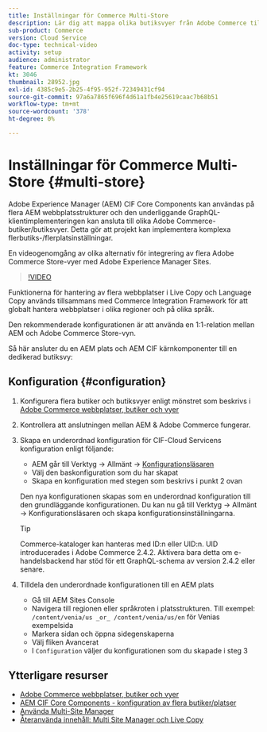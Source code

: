 ```yaml
---
title: Inställningar för Commerce Multi-Store
description: Lär dig att mappa olika butiksvyer från Adobe Commerce till Adobe Experience Manager. Detta gör att projekt kan stödja flerspråkiga och flerspråkiga användningsområden.
sub-product: Commerce
version: Cloud Service
doc-type: technical-video
activity: setup
audience: administrator
feature: Commerce Integration Framework
kt: 3046
thumbnail: 28952.jpg
exl-id: 4385c9e5-2b25-4f95-952f-72349431cf94
source-git-commit: 97a6a7865f696f4d61a1fb4e25619caac7b68b51
workflow-type: tm+mt
source-wordcount: '378'
ht-degree: 0%

---
```


# Inställningar för Commerce Multi-Store {#multi-store}

Adobe Experience Manager (AEM) CIF Core Components kan användas på flera AEM webbplatsstrukturer och den underliggande GraphQL-klientimplementeringen kan ansluta till olika Adobe Commerce-butiker/butiksvyer. Detta gör att projekt kan implementera komplexa flerbutiks-/flerplatsinställningar.

En videogenomgång av olika alternativ för integrering av flera Adobe Commerce Store-vyer med Adobe Experience Manager Sites.

>[!VIDEO](https://video.tv.adobe.com/v/28952/?quality=12)

Funktionerna för hantering av flera webbplatser i Live Copy och Language Copy används tillsammans med Commerce Integration Framework för att globalt hantera webbplatser i olika regioner och på olika språk.

Den rekommenderade konfigurationen är att använda en 1:1-relation mellan AEM och Adobe Commerce Store-vyn.

Så här ansluter du en AEM plats och AEM CIF kärnkomponenter till en dedikerad butiksvy:

## Konfiguration {#configuration}

1. Konfigurera flera butiker och butiksvyer enligt mönstret som beskrivs i [Adobe Commerce webbplatser, butiker och vyer](https://experienceleague.adobe.com/docs/commerce-admin/start/setup/websites-stores-views.html)

2. Kontrollera att anslutningen mellan AEM &amp; Adobe Commerce fungerar.

3. Skapa en underordnad konfiguration för CIF-Cloud Servicens konfiguration enligt följande:

   * AEM går till Verktyg -> Allmänt -> [Konfigurationsläsaren](/help/implementing/developing/introduction/configurations.md#using-configuration-browser)
   * Välj den baskonfiguration som du har skapat
   * Skapa en konfiguration med stegen som beskrivs i punkt 2 ovan

   Den nya konfigurationen skapas som en underordnad konfiguration till den grundläggande konfigurationen. Du kan nu gå till Verktyg -> Allmänt -> Konfigurationsläsaren och skapa konfigurationsinställningarna.

   >[!TIP]
   >
   > Commerce-kataloger kan hanteras med ID:n eller UID:n. UID introducerades i Adobe Commerce 2.4.2. Aktivera bara detta om e-handelsbackend har stöd för ett GraphQL-schema av version 2.4.2 eller senare.

4. Tilldela den underordnade konfigurationen till en AEM plats

   * Gå till AEM Sites Console
   * Navigera till regionen eller språkroten i platsstrukturen. Till exempel: `/content/venia/us _or_ /content/venia/us/en` för Venias exempelsida
   * Markera sidan och öppna sidegenskaperna
   * Välj fliken Avancerat
   * I `Configuration` väljer du konfigurationen som du skapade i steg 3

## Ytterligare resurser

* [Adobe Commerce webbplatser, butiker och vyer](https://experienceleague.adobe.com/docs/commerce-admin/start/setup/websites-stores-views.html)
* [AEM CIF Core Components - konfiguration av flera butiker/platser](https://github.com/adobe/aem-core-cif-components#multi-store--site-configuration)
* [Använda Multi-Site Manager](https://experienceleague.adobe.com/docs/experience-manager-learn/sites/translation/multi-site-manager-feature-video-use.html)
* [Återanvända innehåll: Multi Site Manager och Live Copy](/help/sites-cloud/administering/msm/overview.md)
